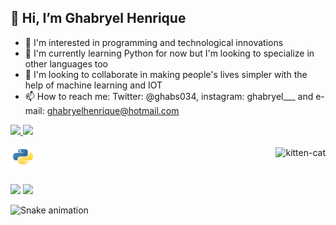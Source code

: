 ## 👋 Hi, I’m Ghabryel Henrique

- 👀 I'm interested in programming and technological innovations
- 🌱 I'm currently learning Python for now but I'm looking to specialize in other languages too
- 💞️ I'm looking to collaborate in making people's lives simpler with the help of machine learning and IOT
- 📫 How to reach me: Twitter: @ghabs034, instagram: ghabryel___ and e-mail: ghabryelhenrique@hotmail.com

 <div>
  <a href="https://github.com/GhabryelHenrique">
  <img height="152em" src="https://github-readme-stats.vercel.app/api?username=GhabryelHenrique&show_icons=true&theme=dark&include_all_commits=true&count_private=true"/>
  <img height="152em" src="https://github-readme-stats.vercel.app/api/top-langs/?username=GhabryelHenrique&layout=compact&langs_count=7&theme=dark"/>
</div>
 
 <div style="display: inline_block"><br>
  <img align="center" alt="Rafa-Python" height="30" width="40" src="https://raw.githubusercontent.com/devicons/devicon/master/icons/python/python-original.svg">
  <img height="150em" align="right" alt="kitten-cat" src="https://c.tenor.com/_DOBjnGspYAAAAAC/code-coding.gif">
</div>
  
##
 
<div> 
  <a href="https://www.instagram.com/ghabryel__/" target="_blank"><img src="https://img.shields.io/badge/-Instagram-%23E4405F?style=for-the-badge&logo=instagram&logoColor=white" target="_blank"></a>
  <a href="https://www.linkedin.com/in/ghabryel-henrique-27298919a/" target="_blank"><img src="https://img.shields.io/badge/-LinkedIn-%230077B5?style=for-the-badge&logo=linkedin&logoColor=white" target="_blank"></a> 
 
  ![Snake animation](https://github.com/GhabryelHenrique/GhabryelHenrique/blob/output/github-contribution-grid-snake.svg)
 
</div>

<!---
GhabryelHenrique/GhabryelHenrique is a ✨ special ✨ repository because its `README.md` (this file) appears on your GitHub profile.
You can click the Preview link to take a look at your changes.
--->
